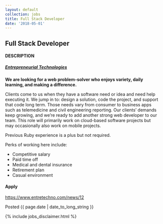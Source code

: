 ```yaml
---
layout: default
collection: jobs
title: Full Stack Developer
date: '2018-05-01'
---
```


## Full Stack Developer

#### DESCRIPTION

##### [Entrepreneurial Technologies](https://entretechno.com)

**We are looking for a web problem-solver who enjoys variety, daily learning, and making a difference.**

Clients come to us when they have a software need or idea and need help executing it. We jump in to: design a solution, code the project, and support that code long term. Those needs vary from consumer to business apps such as telemedicine and civil engineering reporting. Our clients’ demands keep growing, and we’re ready to add another strong web developer to our team. This role will primarily work on cloud-based software projects but may occasionally also work on mobile projects.

Previous Ruby experience is a plus but not required.

Perks of working here include:

* Competitive salary
* Paid time off
* Medical and dental insurance
* Retirement plan
* Casual environment

#### Apply

<https://www.entretechno.com/news/12>


Posted {{ page.date | date_to_long_string }}

{% include jobs_disclaimer.html %}

